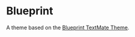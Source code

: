 # Blueprint

A theme based on the [Blueprint TextMate Theme](http://colorsublime.com/theme/Blueprint).
